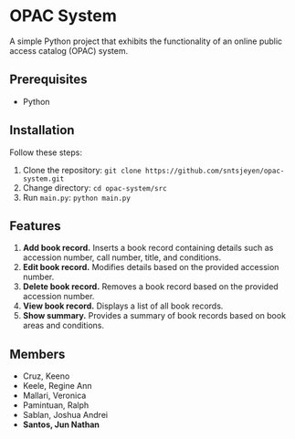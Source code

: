 # OPAC System

A simple Python project that exhibits the functionality of an online public access catalog (OPAC) system.

## Prerequisites

- Python

## Installation

Follow these steps:

1. Clone the repository: `git clone https://github.com/sntsjeyen/opac-system.git`
2. Change directory: `cd opac-system/src`
3. Run `main.py`: `python main.py`

## Features

1. **Add book record.** Inserts a book record containing details such as accession number, call number, title, and conditions.
2. **Edit book record.** Modifies details based on the provided accession number.
3. **Delete book record.** Removes a book record based on the provided accession number.
4. **View book record.** Displays a list of all book records.
5. **Show summary.** Provides a summary of book records based on book areas and conditions.

## Members

- Cruz, Keeno
- Keele, Regine Ann
- Mallari, Veronica
- Pamintuan, Ralph
- Sablan, Joshua Andrei
- **Santos, Jun Nathan**
